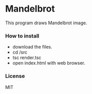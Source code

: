 # Mandelbrot
This program draws Mandelbrot image. 

### How to install
* download the files.
* cd <download directory>/src
* tsc render.tsc
* open index.html with web browser.


### License
MIT
